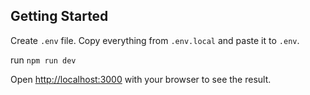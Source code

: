 ## Getting Started

Create `.env` file.
Copy everything from `.env.local` and paste it to `.env`.

run `npm run dev`

Open [http://localhost:3000](http://localhost:3000) with your browser to see the result.
